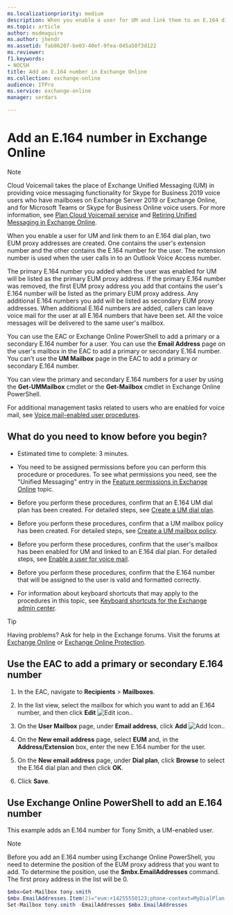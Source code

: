 ```yaml
---
ms.localizationpriority: medium
description: When you enable a user for UM and link them to an E.164 dial plan, two EUM proxy addresses are created. One contains the user's extension number and the other contains the E.164 number for the user. The extension number is used when the user calls in to an Outlook Voice Access number.
ms.topic: article
author: msdmaguire
ms.author: jhendr
ms.assetid: fab86207-be03-40ef-9fea-045a50f3d122
ms.reviewer: 
f1.keywords:
- NOCSH
title: Add an E.164 number in Exchange Online
ms.collection: exchange-online
audience: ITPro
ms.service: exchange-online
manager: serdars

---
```


# Add an E.164 number in Exchange Online

> [!NOTE]
> Cloud Voicemail takes the place of Exchange Unified Messaging (UM) in providing voice messaging functionality for Skype for Business 2019 voice users who have mailboxes on Exchange Server 2019 or Exchange Online, and for Microsoft Teams or Skype for Business Online voice users. For more information, see [Plan Cloud Voicemail service](/skypeforbusiness/hybrid/plan-cloud-voicemail) and [Retiring Unified Messaging in Exchange Online](https://techcommunity.microsoft.com/t5/Exchange-Team-Blog/Retiring-Unified-Messaging-in-Exchange-Online/ba-p/608991).

When you enable a user for UM and link them to an E.164 dial plan, two EUM proxy addresses are created. One contains the user's extension number and the other contains the E.164 number for the user. The extension number is used when the user calls in to an Outlook Voice Access number.

The primary E.164 number you added when the user was enabled for UM will be listed as the primary EUM proxy address. If the primary E.164 number was removed, the first EUM proxy address you add that contains the user's E.164 number will be listed as the primary EUM proxy address. Any additional E.164 numbers you add will be listed as secondary EUM proxy addresses. When additional E.164 numbers are added, callers can leave voice mail for the user at all E.164 numbers that have been set. All the voice messages will be delivered to the same user's mailbox.

You can use the EAC or Exchange Online PowerShell to add a primary or a secondary E.164 number for a user. You can use the **Email Address** page on the user's mailbox in the EAC to add a primary or secondary E.164 number. You can't use the **UM Mailbox** page in the EAC to add a primary or secondary E.164 number.

You can view the primary and secondary E.164 numbers for a user by using the **Get-UMMailbox** cmdlet or the **Get-Mailbox** cmdlet in Exchange Online PowerShell.

For additional management tasks related to users who are enabled for voice mail, see [Voice mail-enabled user procedures](voice-mail-enabled-user-procedures.md).

## What do you need to know before you begin?

- Estimated time to complete: 3 minutes.

- You need to be assigned permissions before you can perform this procedure or procedures. To see what permissions you need, see the "Unified Messaging" entry in the [Feature permissions in Exchange Online](../../permissions-exo/feature-permissions.md) topic.

- Before you perform these procedures, confirm that an E.164 UM dial plan has been created. For detailed steps, see [Create a UM dial plan](../../voice-mail-unified-messaging/connect-voice-mail-system/create-um-dial-plan.md).

- Before you perform these procedures, confirm that a UM mailbox policy has been created. For detailed steps, see [Create a UM mailbox policy](create-um-mailbox-policy.md).

- Before you perform these procedures, confirm that the user's mailbox has been enabled for UM and linked to an E.164 dial plan. For detailed steps, see [Enable a user for voice mail](enable-a-user-for-voice-mail.md).

- Before you perform these procedures, confirm that the E.164 number that will be assigned to the user is valid and formatted correctly.

- For information about keyboard shortcuts that may apply to the procedures in this topic, see [Keyboard shortcuts for the Exchange admin center](../../accessibility/keyboard-shortcuts-in-admin-center.md).

> [!TIP]
> Having problems? Ask for help in the Exchange forums. Visit the forums at [Exchange Online](https://social.technet.microsoft.com/forums/msonline/home?forum=onlineservicesexchange) or [Exchange Online Protection](https://social.technet.microsoft.com/forums/forefront/home?forum=FOPE).

## Use the EAC to add a primary or secondary E.164 number

1. In the EAC, navigate to **Recipients** \> **Mailboxes**.

2. In the list view, select the mailbox for which you want to add an E.164 number, and then click **Edit** ![Edit icon.](../../media/ITPro_EAC_EditIcon.gif).

3. On the **User Mailbox** page, under **Email address**, click **Add** ![Add Icon.](../../media/ITPro_EAC_AddIcon.gif).

4. On the **New email address** page, select **EUM** and, in the **Address/Extension** box, enter the new E.164 number for the user.

5. On the **New email address** page, under **Dial plan**, click **Browse** to select the E.164 dial plan and then click **OK**.

6. Click **Save**.

## Use Exchange Online PowerShell to add an E.164 number

This example adds an E.164 number for Tony Smith, a UM-enabled user.

> [!NOTE]
> Before you add an E.164 number using Exchange Online PowerShell, you need to determine the position of the EUM proxy address that you want to add. To determine the position, use the **$mbx.EmailAddresses** command. The first proxy address in the list will be 0.

```PowerShell
$mbx=Get-Mailbox tony.smith
$mbx.EmailAddresses.Item(2)="eum:+14255550123;phone-context=MyDialPlan.contoso.com"
Set-Mailbox tony.smith -EmailAddresses $mbx.EmailAddresses
```
